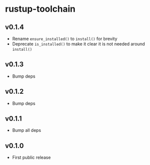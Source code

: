 # rustup-toolchain

## v0.1.4
* Rename `ensure_installed()` to `install()` for brevity
* Deprecate `is_installed()` to make it clear it is not needed around `install()`

## v0.1.3
* Bump deps

## v0.1.2
* Bump deps

## v0.1.1
* Bump all deps

## v0.1.0
* First public release
